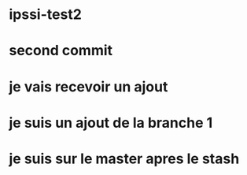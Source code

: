 # ipssi-test2

# second commit
# je vais recevoir un ajout

# je suis un ajout de la branche 1
# je suis sur le master apres le stash
